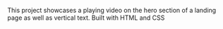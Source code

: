 This project showcases a playing video on the hero section of a landing page as well as vertical text.
Built with HTML and CSS


